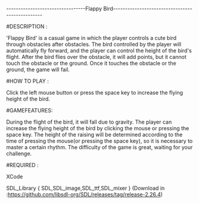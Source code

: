 ---------------------------------Flappy Bird------------------------------------------------

#DESCRIPTION :

'Flappy Bird' is a casual game in which the player controls a cute bird through obstacles after obstacles.
The bird controlled by the player will automatically fly forward, and the player can control the height of the bird's flight. After the bird flies over the obstacle, it will add points, but it cannot touch the obstacle or the ground. Once it touches the obstacle or the ground, the game will fail.

#HOW TO PLAY :

Click the left mouse button or press the space key to increase the flying height of the bird.

#GAMEFEATURES:

During the flight of the bird, it will fall due to gravity. The player can increase the flying height of the bird by clicking the mouse or pressing the space key. The height of the raising will be determined according to the time of pressing the mouse(or pressing the space key), so it is necessary to master a certain rhythm. The difficulty of the game is great, waiting for your challenge.

#REQUIRED :

XCode

SDL_Library { SDL,SDL_image,SDL_ttf,SDL_mixer } (Download in :https://github.com/libsdl-org/SDL/releases/tag/release-2.26.4)
